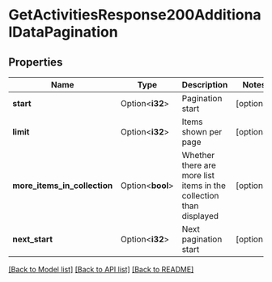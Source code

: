 # GetActivitiesResponse200AdditionalDataPagination

## Properties

Name | Type | Description | Notes
------------ | ------------- | ------------- | -------------
**start** | Option<**i32**> | Pagination start | [optional]
**limit** | Option<**i32**> | Items shown per page | [optional]
**more_items_in_collection** | Option<**bool**> | Whether there are more list items in the collection than displayed | [optional]
**next_start** | Option<**i32**> | Next pagination start | [optional]

[[Back to Model list]](../README.md#documentation-for-models) [[Back to API list]](../README.md#documentation-for-api-endpoints) [[Back to README]](../README.md)


